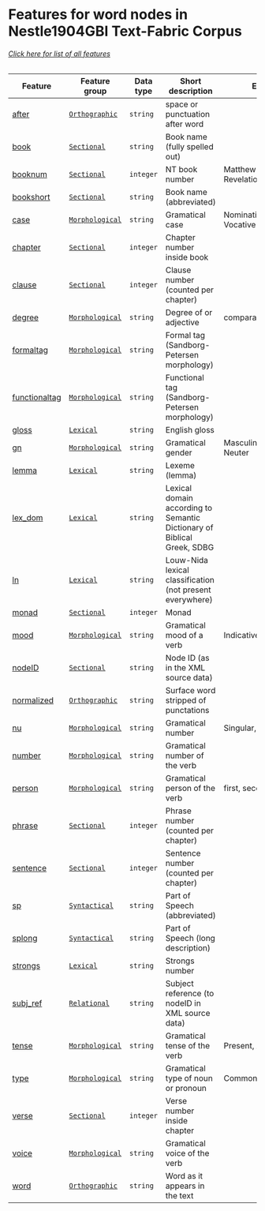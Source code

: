 # Features for word nodes in Nestle1904GBI Text-Fabric Corpus
###### [Click here for list of all features](home.md#readme)

Feature | Feature group |Data type | Short description | Example
--- | --- | --- | --- | ---
[after](after.md#readme) | [`Orthographic`](home.md#orthographic-features) | `string` | space or punctuation after word |
[book](book.md#readme) | [`Sectional`](home.md#sectional-features) | `string` |  Book name (fully spelled out) |
[booknum](booknum.md#readme) | [`Sectional`](home.md#sectional-features) | `integer` |  NT book number |Matthew=1, Mark=2, ..., Revelation=27
[bookshort](bookshort.md#readme) | [`Sectional`](home.md#sectional-features) | `string` | Book name (abbreviated) | 
[case](case.md#readme) | [`Morphological`](home.md#morphological-features) | `string` | Gramatical case |Nominative, Genitive, ..., Vocative
[chapter](chapter.md#readme) | [`Sectional`](home.md#sectional-features) | `integer` | Chapter number inside book |
[clause](clause.md#readme) | [`Sectional`](home.md#sectional-features) | `integer` | Clause number (counted per chapter) | 
[degree](degree.md#readme) | [`Morphological`](home.md#morphological-features) | `string` | Degree of or  adjective |comparative,superlative
[formaltag](formaltag.md#readme) | [`Morphological`](home.md#morphological-features) | `string` | Formal tag (Sandborg-Petersen morphology) |
[functionaltag](functionaltag.md#readme) | [`Morphological`](home.md#morphological-features)| `string` | Functional tag (Sandborg-Petersen morphology) |
[gloss](gloss.md#readme) | [`Lexical`](home.md#lexical-features) | `string` | English gloss |
[gn](gn.md#readme) | [`Morphological`](home.md#morphological-features) | `string` | Gramatical gender | Masculine, Feminine, Neuter
[lemma](lemma.md#readme) | [`Lexical`](home.md#lexical-features) | `string` | Lexeme (lemma) |
[lex_dom](lex_dom.md#readme) | [`Lexical`](home.md#lexical-features) | `string` | Lexical domain according to Semantic Dictionary of Biblical Greek, SDBG |
[ln](ln.md#readme) | [`Lexical`](home.md#lexical-features) | `string` | Louw-Nida lexical classification (not present everywhere) |
[monad](monad.md#readme) | [`Sectional`](home.md#sectional-features) | `integer` | Monad |
[mood](mood.md#readme) | [`Morphological`](home.md#morphological-features) | `string` | Gramatical mood of a verb | Indicative, Optative
[nodeID](nodeID.md#readme) | [`Sectional`](home.md#sectional-features) | `string` | Node ID (as in the XML source data) |
[normalized](normalized.md#readme) | [`Orthographic`](home.md#orthographic-features) | `string` | Surface word stripped of punctations | 
[nu](nu.md#readme) | [`Morphological`](home.md#morphological-features) | `string` | Gramatical number | Singular, Plural
[number](number.md#readme) | [`Morphological`](home.md#morphological-features) | `string` | Gramatical number of the verb |
[person](person.md#readme) | [`Morphological`](home.md#morphological-features) | `string` | Gramatical person of the verb | first, second, third
[phrase](phrase.md#readme) | [`Sectional`](home.md#sectional-features) | `integer` | Phrase number (counted per chapter) |
[sentence](sentence.md#readme) | [`Sectional`](home.md#sectional-features) | `integer` | Sentence number (counted per chapter) |
[sp](sp.md#readme) | [`Syntactical`](home.md#syntactical-features) | `string` | Part of Speech (abbreviated) |
[splong](splong.md#readme) | [`Syntactical`](home.md#syntactical-features) | `string` | Part of Speech (long description) |
[strongs](strongs.md#readme) | [`Lexical`](home.md#lexical-features) | `string` | Strongs number |
[subj_ref](subj_ref.md#readme) | [`Relational`](home.md#relational-features) | `string` | Subject reference (to nodeID in XML source data) |
[tense](tense.md#readme) | [`Morphological`](home.md#morphological-features) | `string` | Gramatical tense of the verb | Present, Aorist
[type](type.md#readme) | [`Morphological`](home.md#morphological-features) | `string` | Gramatical type of noun or pronoun | Common, Personal
[verse](verse.md#readme) | [`Sectional`](home.md#sectional-features) | `integer` | Verse number inside chapter |
[voice](voice.md#readme) | [`Morphological`](home.md#morphological-features) | `string` | Gramatical voice of the verb |
[word](word.md#readme) | [`Orthographic`](home.md#orthographic-features) | `string` | Word as it appears in the text |
